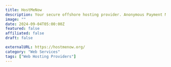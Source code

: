 ```yaml
---
title: HostMeNow
description: Your secure offshore hosting provider. Anonymous Payment Methods. Offshore Locations. Privacy Focused. No KYC!
image: ""
date: 2024-09-04T05:00:00Z
featured: false
affiliated: false
draft: false

externalURL: https://hostmenow.org/
category: "Web Services"
tags: ["Web Hosting Providers"]
---
```

